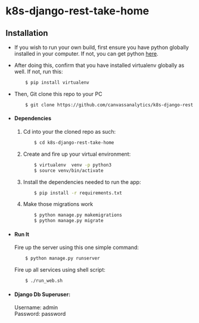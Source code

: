 # k8s-django-rest-take-home

## Installation
* If you wish to run your own build, first ensure you have python globally installed in your computer. If not, you can get python [here](https://www.python.org").
* After doing this, confirm that you have installed virtualenv globally as well. If not, run this:
    ```bash
        $ pip install virtualenv
    ```
* Then, Git clone this repo to your PC
    ```bash
        $ git clone https://github.com/canvassanalytics/k8s-django-rest-take-home.git
    ```

* #### Dependencies
    1. Cd into your the cloned repo as such:
        ```bash
            $ cd k8s-django-rest-take-home
        ```
    2. Create and fire up your virtual environment:
        ```bash
            $ virtualenv  venv -p python3
            $ source venv/bin/activate
        ```
    3. Install the dependencies needed to run the app:
        ```bash
            $ pip install -r requirements.txt
        ```
    4. Make those migrations work
        ```bash
            $ python manage.py makemigrations
            $ python manage.py migrate
        ```

* #### Run It
    Fire up the server using this one simple command:
    ```bash
        $ python manage.py runserver
    ```
    Fire up all services using shell script:
    ```bash
        $ ./run_web.sh
    ```

* #### Django Db Superuser:
    Username: admin \
    Password: password